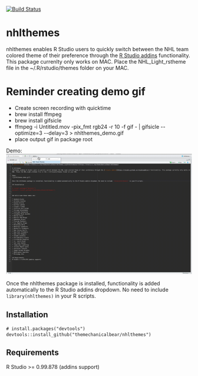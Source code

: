 [![Build Status](https://travis-ci.org/themechanicalbear/nhlthemes.svg?branch=master)](https://travis-ci.org/themcehanicalbear/nhlthemes)

# nhlthemes
nhlthemes enables R Studio users to quickly switch between the NHL team colored theme of their preference through the [R Studio addins](https://rstudio.github.io/rstudioaddins/) functionality. This package currenlty only works on MAC. Place the NHL_Light_rstheme file in the ~/.R/rstudio/themes folder on your MAC.

# Reminder creating demo gif
* Create screen recording with quicktime
* brew install ffmpeg
* brew install gifsicle
* ffmpeg -i Untitled.mov -pix_fmt rgb24 -r 10 -f gif - | gifsicle --optimize=3 --delay=3 > nhlthemes_demo.gif
* place output gif in package root

Demo:
![](nhlthemes_demo.gif)

Once the nhlthemes package is installed, functionality is added automatically to the R Studio addins dropdown. No need to include `library(nhlthemes)` in your R scripts. 

## Installation
```
# install.packages("devtools")
devtools::install_github("themechanicalbear/nhlthemes")
```

## Requirements
R Studio >= 0.99.878 (addins support)
